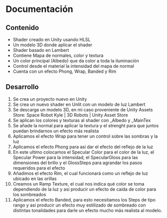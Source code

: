 # Documentación

## Contenido
-	Shader creado en Unity usando HLSL
-	Un modelo 3D donde aplicar el shader
-	Shader basado en Lambert
-	Contiene Mapa de normales, color y textura
-	Un color principal (Albedo) que da color a toda la iluminación
-	Control desde el material la intensidad del mapa de normal
-	Cuenta con un efecto Phong, Wrap, Banded y Rim

## Desarrollo
1.	Se crea un proyecto nuevo en Unity
2.	Se crea un nuevo shader en Unlit con un modelo de luz Lambert
3.	Se descarga un modelo 3D, en mi caso proveniente de Unity Assets Store: Space Robot Kyle | 3D Robots | Unity Asset Store
4.	Se aplican los colores y texturas al shader con _Albedo y _MainTex
5.	Se añade la normal para aplicar la textura y el strenght para que juntos puedan brindarnos un efecto más realista
6.	Aplicamos el efecto Wrap para tener un control sobre las sombras y la luz
7.	Aplicamos el efecto Phong para así dar el efecto del reflejo de la luz 
8.	En este ultimo colocamos el Specular Color para el color de la luz, el Specular Power para la intensidad, el SpecularGloss para las dimensiones del brillo y el GlossSteps para agrandar los pasos requeridos para el efecto
9.	Añadimos el efecto Rim, el cual funcionará como un reflejo de luz ubicado en las orillas 
10.	Creamos un Ramp Texture, el cual nos indica qué color se toma dependiendo de la luz y así producir un efecto de caída de color para los sombreados
11.	Aplicamos el efecto Banded, para esto necesitamos los Steps de tipo rango y así producir un efecto muy estilizado de sombreado con distintas tonalidades para darle un efecto mucho más realista al modelo.
